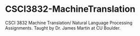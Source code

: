 # CSCI3832-MachineTranslation
CSCI 3832 Machine Translation/ Natural Language Processing Assignments. Taught by Dr. James Martin at CU Boulder.
